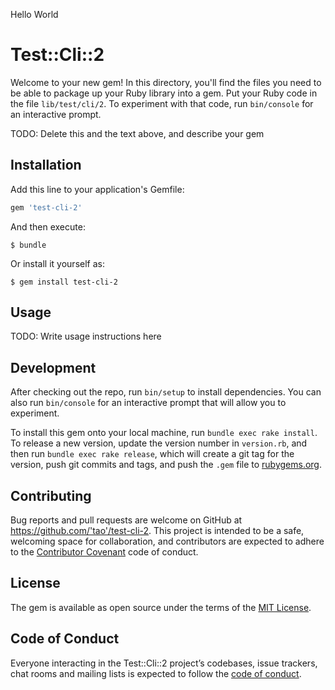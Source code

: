 Hello World

# Test::Cli::2

Welcome to your new gem! In this directory, you'll find the files you need to be able to package up your Ruby library into a gem. Put your Ruby code in the file `lib/test/cli/2`. To experiment with that code, run `bin/console` for an interactive prompt.

TODO: Delete this and the text above, and describe your gem

## Installation

Add this line to your application's Gemfile:

```ruby
gem 'test-cli-2'
```

And then execute:

    $ bundle

Or install it yourself as:

    $ gem install test-cli-2

## Usage

TODO: Write usage instructions here

## Development

After checking out the repo, run `bin/setup` to install dependencies. You can also run `bin/console` for an interactive prompt that will allow you to experiment.

To install this gem onto your local machine, run `bundle exec rake install`. To release a new version, update the version number in `version.rb`, and then run `bundle exec rake release`, which will create a git tag for the version, push git commits and tags, and push the `.gem` file to [rubygems.org](https://rubygems.org).

## Contributing

Bug reports and pull requests are welcome on GitHub at https://github.com/'tao'/test-cli-2. This project is intended to be a safe, welcoming space for collaboration, and contributors are expected to adhere to the [Contributor Covenant](http://contributor-covenant.org) code of conduct.

## License

The gem is available as open source under the terms of the [MIT License](https://opensource.org/licenses/MIT).

## Code of Conduct

Everyone interacting in the Test::Cli::2 project’s codebases, issue trackers, chat rooms and mailing lists is expected to follow the [code of conduct](https://github.com/'tao'/test-cli-2/blob/master/CODE_OF_CONDUCT.md).
